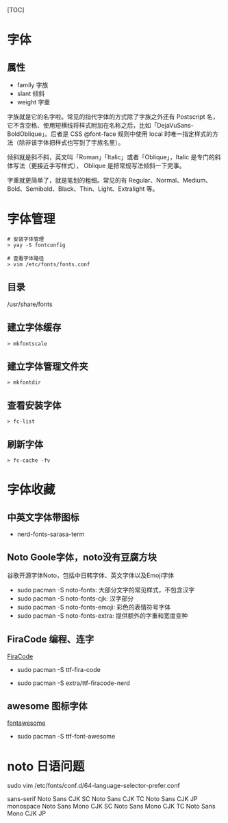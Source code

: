 [TOC]

# 字体
## 属性
+ family 字族
+ slant 倾斜
+ weight 字重

字族就是它的名字啦。常见的指代字体的方式除了字族之外还有 Postscript 名，它不含空格、使用短横线将样式附加在名称之后，比如「DejaVuSans-BoldOblique」。后者是 CSS @font-face 规则中使用 local 时唯一指定样式的方法（除非该字体把样式也写到了字族名里）。

倾斜就是斜不斜，英文叫「Roman」「Italic」或者「Oblique」，Italic 是专门的斜体写法（更接近手写样式）， Oblique 是把常规写法倾斜一下完事。

字重就更简单了，就是笔划的粗细。常见的有 Regular、Normal、Medium、Bold、Semibold、Black、Thin、Light、Extralight 等。

# 字体管理
```
# 安装字体管理
> yay -S fontconfig

# 查看字体路径
> vim /etc/fonts/fonts.conf
```

## 目录
/usr/share/fonts

## 建立字体缓存
```
> mkfontscale
```

## 建立字体管理文件夹
```
> mkfontdir
```

## 查看安装字体
```
> fc-list
```

## 刷新字体
```
> fc-cache -fv
```

# 字体收藏
## 中英文字体带图标
+ nerd-fonts-sarasa-term
## Noto Goole字体，noto没有豆腐方块
谷歌开源字体Noto，包括中日韩字体、英文字体以及Emoji字体
+ sudo pacman -S noto-fonts: 大部分文字的常见样式，不包含汉字
+ sudo pacman -S noto-fonts-cjk: 汉字部分
+ sudo pacman -S noto-fonts-emoji: 彩色的表情符号字体
+ sudo pacman -S noto-fonts-extra: 提供额外的字重和宽度变种

## FiraCode 编程、连字
[FiraCode](https://github.com/tonsky/FiraCode)
+ sudo pacman -S ttf-fira-code

+ sudo pacman -S extra/ttf-firacode-nerd

## awesome 图标字体
[fontawesome](https://fontawesome.com.cn/)
+ sudo pacman -S ttf-font-awesome

# noto 日语问题
sudo vim /etc/fonts/conf.d/64-language-selector-prefer.conf 

<?xml version="1.0"?>
<!DOCTYPE fontconfig SYSTEM "fonts.dtd">
<fontconfig>
	<alias>
		<family>sans-serif</family>
		<prefer>
			<family>Noto Sans CJK SC</family>
			<family>Noto Sans CJK TC</family>
			<family>Noto Sans CJK JP</family>
		</prefer>
	</alias>
	<alias>
		<family>monospace</family>
		<prefer>
			<family>Noto Sans Mono CJK SC</family>
			<family>Noto Sans Mono CJK TC</family>
			<family>Noto Sans Mono CJK JP</family>
		</prefer>
	</alias>
</fontconfig>